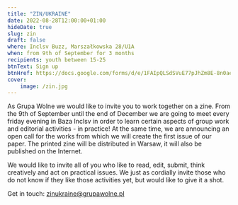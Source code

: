 ```yaml
---
title: "ZIN/UKRAINE"
date: 2022-08-28T12:00:00+01:00
hideDate: true
slug: zin
draft: false
where: Inclsv Buzz, Marszałkowska 28/U1A
when: from 9th of September for 3 months
recipients: youth between 15-25
btnText: Sign up
btnHref: https://docs.google.com/forms/d/e/1FAIpQLSdSVuE77pJhZm8E-8n0aelU8LPNn5DmxQVYaBtbtScqdzzZ_g/viewform
cover:
    image: /zin.jpg
---
```


As Grupa Wolne we would like to invite you to work together on a zine. From the 9th of September until the end of December we are going to meet every friday evening in Baza Inclsv in order to learn certain aspects of group work and editorial activities - in practice! At the same time, we are announcing an open call for the works from which we will create the first issue of our paper. The printed zine will be distributed in Warsaw, it will also be published on the Internet.

We would like to invite all of you who like to read, edit, submit, think creatively and act on practical issues. We just as cordially invite those who do not know if they like those activities yet, but would like to give it a shot.

Get in touch: zinukraine@grupawolne.pl

